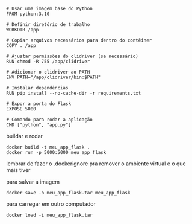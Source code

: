 
```
# Usar uma imagem base do Python
FROM python:3.10

# Definir diretório de trabalho
WORKDIR /app

# Copiar arquivos necessários para dentro do contêiner
COPY . /app

# Ajustar permissões do clidriver (se necessário)
RUN chmod -R 755 /app/clidriver

# Adicionar o clidriver ao PATH
ENV PATH="/app/clidriver/bin:$PATH"

# Instalar dependências
RUN pip install --no-cache-dir -r requirements.txt

# Expor a porta do Flask
EXPOSE 5000

# Comando para rodar a aplicação
CMD ["python", "app.py"]
```

buildar e rodar
```
docker build -t meu_app_flask .
docker run -p 5000:5000 meu_app_flask
```

lembrar de fazer o .dockerignore pra remover o ambiente virtual e o que mais tiver

para salvar a imagem
```
docker save -o meu_app_flask.tar meu_app_flask
```

para carregar em outro computador
```
docker load -i meu_app_flask.tar
```

